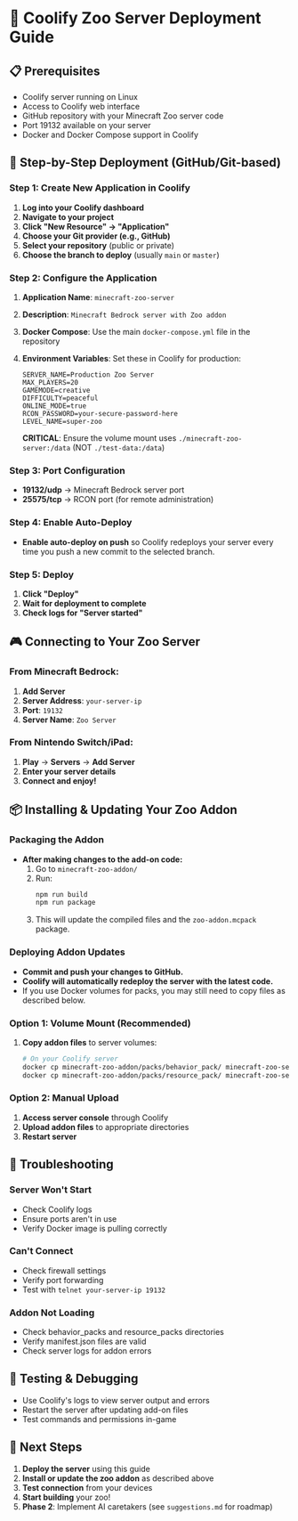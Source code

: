 # 🚀 Coolify Zoo Server Deployment Guide

## 📋 Prerequisites
- Coolify server running on Linux
- Access to Coolify web interface
- GitHub repository with your Minecraft Zoo server code
- Port 19132 available on your server
- Docker and Docker Compose support in Coolify

## 🎯 Step-by-Step Deployment (GitHub/Git-based)

### Step 1: Create New Application in Coolify

1. **Log into your Coolify dashboard**
2. **Navigate to your project**
3. **Click "New Resource" → "Application"**
4. **Choose your Git provider (e.g., GitHub)**
5. **Select your repository** (public or private)
6. **Choose the branch to deploy** (usually `main` or `master`)

### Step 2: Configure the Application

1. **Application Name**: `minecraft-zoo-server`
2. **Description**: `Minecraft Bedrock server with Zoo addon`
3. **Docker Compose**: Use the main `docker-compose.yml` file in the repository
4. **Environment Variables**:
   Set these in Coolify for production:
   ```
   SERVER_NAME=Production Zoo Server
   MAX_PLAYERS=20
   GAMEMODE=creative
   DIFFICULTY=peaceful
   ONLINE_MODE=true
   RCON_PASSWORD=your-secure-password-here
   LEVEL_NAME=super-zoo
   ```
   
   **CRITICAL**: Ensure the volume mount uses `./minecraft-zoo-server:/data` (NOT `./test-data:/data`)

### Step 3: Port Configuration
- **19132/udp** → Minecraft Bedrock server port
- **25575/tcp** → RCON port (for remote administration)

### Step 4: Enable Auto-Deploy
- **Enable auto-deploy on push** so Coolify redeploys your server every time you push a new commit to the selected branch.

### Step 5: Deploy
1. **Click "Deploy"**
2. **Wait for deployment to complete**
3. **Check logs for "Server started"**

## 🎮 Connecting to Your Zoo Server

### From Minecraft Bedrock:
1. **Add Server**
2. **Server Address**: `your-server-ip`
3. **Port**: `19132`
4. **Server Name**: `Zoo Server`

### From Nintendo Switch/iPad:
1. **Play** → **Servers** → **Add Server**
2. **Enter your server details**
3. **Connect and enjoy!**

## 📦 Installing & Updating Your Zoo Addon

### Packaging the Addon
- **After making changes to the add-on code:**
  1. Go to `minecraft-zoo-addon/`
  2. Run:
     ```bash
     npm run build
     npm run package
     ```
  3. This will update the compiled files and the `zoo-addon.mcpack` package.

### Deploying Addon Updates
- **Commit and push your changes to GitHub.**
- **Coolify will automatically redeploy the server with the latest code.**
- If you use Docker volumes for packs, you may still need to copy files as described below.

### Option 1: Volume Mount (Recommended)
1. **Copy addon files** to server volumes:
   ```bash
   # On your Coolify server
   docker cp minecraft-zoo-addon/packs/behavior_pack/ minecraft-zoo-server:/minecraft/behavior_packs/
   docker cp minecraft-zoo-addon/packs/resource_pack/ minecraft-zoo-server:/minecraft/resource_packs/
   ```

### Option 2: Manual Upload
1. **Access server console** through Coolify
2. **Upload addon files** to appropriate directories
3. **Restart server**

## 🔧 Troubleshooting

### Server Won't Start
- Check Coolify logs
- Ensure ports aren't in use
- Verify Docker image is pulling correctly

### Can't Connect
- Check firewall settings
- Verify port forwarding
- Test with `telnet your-server-ip 19132`

### Addon Not Loading
- Check behavior_packs and resource_packs directories
- Verify manifest.json files are valid
- Check server logs for addon errors

## 🧪 Testing & Debugging
- Use Coolify's logs to view server output and errors
- Restart the server after updating add-on files
- Test commands and permissions in-game

## 🎯 Next Steps

1. **Deploy the server** using this guide
2. **Install or update the zoo addon** as described above
3. **Test connection** from your devices
4. **Start building** your zoo!
5. **Phase 2**: Implement AI caretakers (see `suggestions.md` for roadmap) 